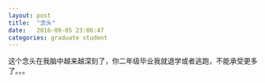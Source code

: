 ```yaml
---
layout: post
title:  "念头"
date:   2016-09-05 23:06:47
categories: graduate student
---
```


这个念头在我脑中越来越深刻了，你二年级毕业我就退学或者逃跑，不能承受更多了。。。

